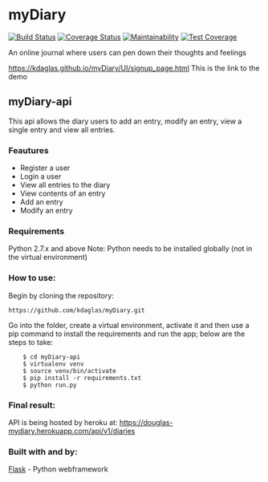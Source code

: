 # myDiary

[![Build Status](https://travis-ci.org/kdaglas/myDiary.svg?branch=myDiary-api)](https://travis-ci.org/kdaglas/myDiary)
[![Coverage Status](https://coveralls.io/repos/github/kdaglas/myDiary/badge.svg)](https://coveralls.io/github/kdaglas/myDiary)
[![Maintainability](https://api.codeclimate.com/v1/badges/09c2196156b65f05827c/maintainability)](https://codeclimate.com/github/kdaglas/myDiary/maintainability)
[![Test Coverage](https://api.codeclimate.com/v1/badges/09c2196156b65f05827c/test_coverage)](https://codeclimate.com/github/kdaglas/myDiary/test_coverage)

An online journal where users can pen down their thoughts and feelings

https://kdaglas.github.io/myDiary/UI/signup_page.html
This is the link to the demo

## myDiary-api

This api allows the diary users to add an entry, modify an entry, view a single entry and view all entries.

### Feautures

- Register a user
- Login a user
- View all entries to the diary
- View contents of an entry
- Add an entry
- Modify an entry

### Requirements

Python 2.7.x and above
Note: Python needs to be installed globally (not in the virtual environment)

### How to use:

Begin by cloning the repository:
```
https://github.com/kdaglas/myDiary.git
```
Go into the folder, create a virtual environment, activate it and then use a pip command to install the requirements and run the app; below are the steps to take:
```
    $ cd myDiary-api
    $ virtualenv venv
    $ source venv/bin/activate
    $ pip install -r requirements.txt
    $ python run.py
```

### Final result:
API is being hosted by heroku at:
https://douglas-mydiary.herokuapp.com/api/v1/diaries

### Built with and by:

[Flask](https://flask.pocoo.org/) - Python webframework
